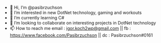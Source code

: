 - 👋 Hi, I’m @pasibrzuchson
- 👀 I’m interested in new DotNet technology, gaming and workouts
- 🌱 I’m currently learning C#
- 💞️ I’m looking to collaborate on interesting projects in DotNet technology 
- 📫 How to reach me email : igor.koch2wp@gmail.com || fb : https://www.facebook.com/Pasibrzuchson || dc : Pasibrzuchson#0161

<!---
pasibrzuchson/pasibrzuchson is a ✨ special ✨ repository because its `README.md` (this file) appears on your GitHub profile.
You can click the Preview link to take a look at your changes.
--->

